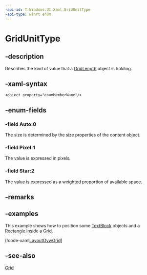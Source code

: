 ```yaml
---
-api-id: T:Windows.UI.Xaml.GridUnitType
-api-type: winrt enum
---
```


<!-- Enumeration syntax
public enum Windows.UI.Xaml.GridUnitType : int
-->

# GridUnitType

## -description
Describes the kind of value that a [GridLength](gridlength.md) object is holding.



## -xaml-syntax
```xaml
<object property="enumMemberName"/>
```


## -enum-fields
### -field Auto:0
The size is determined by the size properties of the content object.

### -field Pixel:1
The value is expressed in pixels.

### -field Star:2
The value is expressed as a weighted proportion of available space.


## -remarks

## -examples
This example shows how to position some [TextBlock](../windows.ui.xaml.controls/textblock.md) objects and a [Rectangle](../windows.ui.xaml.shapes/rectangle.md) inside a [Grid](../windows.ui.xaml.controls/grid.md).



[!code-xaml[LayoutOvwGrid](../windows.ui.xaml/code/layout_ovw_all/CSharp/MainPage.xaml#SnippetLayoutOvwGrid)]

<!--<p xml:space="preserve"  xmlns:xsi="http://www.w3.org/2001/XMLSchema-instance">The preceding example produces output that is similar to This illustration. Note that the <xref targtype="property_winrt" rid="w_ui_xaml_ctrl.grid_showgridlines">ShowGridLines</xref> property of the <xref targtype="class_winrt" rid="w_ui_xaml_ctrl.grid">Grid</xref> is set to <mark type="keyword">true</mark> so that you can see the lines of the <xref targtype="class_winrt" rid="w_ui_xaml_ctrl.grid">Grid</xref>. <xref targtype="property_winrt" rid="w_ui_xaml_ctrl.grid_showgridlines">ShowGridLines</xref> is useful for visualizing where the <xref targtype="class_winrt" rid="w_ui_xaml_ctrl.grid">Grid</xref> cells are, but because grid lines cannot be styled or customized, they are typically removed when the layout design is finished.</p>-->

## -see-also
[Grid](../windows.ui.xaml.controls/grid.md)
